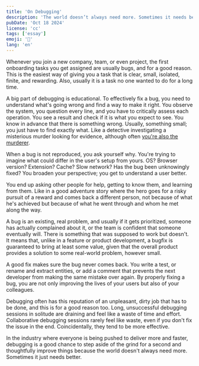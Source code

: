 ```yaml
---
title: 'On Debugging'
description: 'The world doesn’t always need more. Sometimes it needs better'
pubDate: 'Oct 18 2024'
license: 'cc'
tags: ['essay']
emoji: '🐛'
lang: 'en'
---
```


Whenever you join a new company, team, or even project, the first onboarding tasks you get assigned are usually bugs, and for a good reason. This is the easiest way of giving you a task that is clear, small, isolated, finite, and rewarding. Also, usually it is a task no one wanted to do for a long time.

A big part of debugging is educational. To effectively fix a bug, you need to understand what's going wrong and find a way to make it right. You observe the system, you question every line, and you have to critically assess each operation. You see a result and check if it is what you expect to see. You know in advance that there is something wrong. Usually, something small; you just have to find exactly what. Like a detective investigating a misterious murder looking for evidence, although often [you're also the murderer](https://x.com/fortes/status/399339918213652480).

When a bug is not reproduced, you ask yourself why. You're trying to imagine what could differ in the user's setup from yours. OS? Browser version? Extension? Cache? Slow network? Has the bug been unknowingly fixed? You broaden your perspective; you get to understand a user better.

You end up asking other people for help, getting to know them, and learning from them. Like in a good adventure story where the hero goes for a risky pursuit of a reward and comes back a different person, not because of what he's achieved but because of what he went through and whom he met along the way.

A bug is an existing, real problem, and usually if it gets prioritized, someone has actually complained about it, or the team is confident that someone eventually will. There is something that was supposed to work but doesn't. It means that, unlike in a feature or product development, a bugfix is guaranteed to bring at least some value, given that the overall product provides a solution to some real-world problem, however small.

A good fix makes sure the bug never comes back. You write a test, or rename and extract entities, or add a comment that prevents the next developer from making the same mistake over again. By properly fixing a bug, you are not only improving the lives of your users but also of your colleagues.

Debugging often has this reputation of an unpleasant, dirty job that has to be done, and this is for a good reason too. Long, unsuccessful debugging sessions in solitude are draining and feel like a waste of time and effort. Collaborative debugging sessions rarely feel like waste, even if you don't fix the issue in the end. Coincidentally, they tend to be more effective.

In the industry where everyone is being pushed to deliver more and faster, debugging is a good chance to step aside of the grind for a second and thoughtfully improve things because the world doesn't always need more. Sometimes it just needs better.
